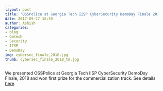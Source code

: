 ```yaml
---
layout: post
title: "OSSPolice at Georgia Tech IISP CyberSecurity DemoDay Finale 2018"
date: 2017-09-27 18:50
author: Ashish
categories:
- blog
- Gatech
- Security
- IISP
- DemoDay
img: cybersec_finale_2018.jpg
thumb: cybersec_finale_2018_tn.jpg
---
```


We presented OSSPolice at Georgia Tech IISP CyberSecurity DemoDay Finale, 2018 and won first prize for the commercialization track.
See details [here].

[here]: https://cyber.gatech.edu/cyber-demo-day
